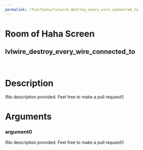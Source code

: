 ```yaml
---
permalink: /functions/lvlwire_destroy_every_wire_connected_to
---
```

# Room of Haha Screen  
## lvlwire_destroy_every_wire_connected_to  
&nbsp;  
# Description  
(No description provided. Feel free to make a pull request!) 
&nbsp;  
# Arguments
### argument0
(No description provided. Feel free to make a pull request!)
&nbsp;  


